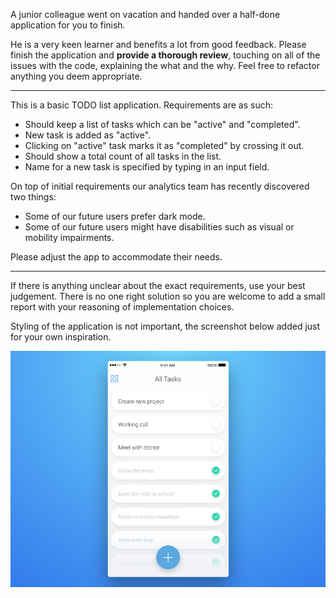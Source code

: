 A junior colleague went on vacation and handed over a half-done application for you to finish.

He is a very keen learner and benefits a lot from good feedback. Please finish the application and <b>provide a thorough review</b>, touching on all of the issues with the code, explaining the what and the why. Feel free to refactor anything you deem appropriate.

---

This is a basic TODO list application. Requirements are as such:

- Should keep a list of tasks which can be "active" and "completed".
- New task is added as "active".
- Clicking on "active" task marks it as "completed" by crossing it out.
- Should show a total count of all tasks in the list.
- Name for a new task is specified by typing in an input field.

On top of initial requirements our analytics team has recently discovered two things:

- Some of our future users prefer dark mode.
- Some of our future users might have disabilities such as visual or mobility impairments.

Please adjust the app to accommodate their needs.

---

If there is anything unclear about the exact requirements, use your best judgement. There is no one right solution so you are welcome to add a small report with your reasoning of implementation choices.

Styling of the application is not important, the screenshot below added just for your own inspiration.

![](todoapp-inspiration.png)
